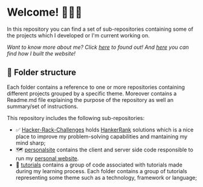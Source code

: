 # Welcome! 👋👋👋
In this repository you can find a set of sub-repositories containing some of the projects which I developed or I'm current working on.

*Want to  know more about me? Click [here](https://personalwebsite-28065.web.app/) to found out! And [here](https://github.com/RicardoGomesRocha/personalsite) you can find how I built the website!*


## 📁 Folder structure

Each folder contains a reference to one or more repositories containing different projects grouped by a specific theme. Moreover contains a Readme.md file explaining the purpose of the repository as well an summary/set of instructions.

This repository includes the following sub-repositories:
- ✅ [Hacker-Rack-Challenges](https://github.com/RicardoGomesRocha/Hacker-Rank-Challenges) holds [HankerRank](https://www.hackerrank.com/) solutions which is a nice place to improve my problem-solving capabilities and mantaining my mind sharp;
- 🗺️ [personalsite](https://github.com/RicardoGomesRocha/personalsite) contains the client and server side code responsible to run my [personal website](https://ricardogomesrocha.github.io/personalsite/).
- 📖 [tutorials](https://github.com/RicardoGomesRocha/tutorials) contains a group of code associated with tutorials made during my learning process. Each folder contains a group of tutorials representing some theme such as a technology, framework or language;
